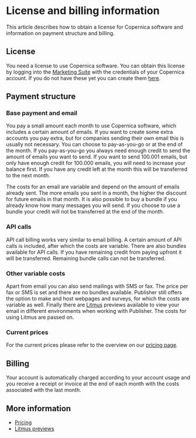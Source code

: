 # License and billing information

This article describes how to obtain a license for Copernica software 
and information on payment structure and billing.

## License

You need a license to use Copernica software. You can obtain this license 
by logging into the [Marketing Suite](https://ms.copernica.com/#/menu/login) 
with the credentials of your Copernica account. If you do not have these 
yet you can create them [here](https://www.copernica.com/en/copernica-trial).

## Payment structure

### Base payment and email

You pay a small amount each month to use Copernica software, which 
includes a certain amount of emails. If you want to create some extra 
accounts you pay extra, but for companies sending their own email this is 
usually not necessary. You can choose to pay-as-you-go or at the end of the 
month. If you pay-as-you-go you always need enough credit to send the amount 
of emails you want to send. If you want to send 100.001 emails, but only have 
enough credit for 100.000 emails, you will need to increase your balance 
first. If you have any credit left at the month this will be transferred 
to the next month.

The costs for an email are variable and depend on the amount of emails 
already sent. The more emails you sent in a month, the higher the discount 
for future emails in that month. It is also possible to buy a bundle if 
you already know how many messages you will send. If you choose to use a 
bundle your credit will not be transferred at the end of the month.

### API calls

API call billing works very similar to email billing. A certain amount 
of API calls is included, after which the costs are variable. There are 
also bundles available for API calls. If you have remaining credit from 
paying upfront it will be transferred. Remaining bundle calls can not be 
transferred.

### Other variable costs

Apart from email you can also send mailings with SMS or fax. The price 
per fax or SMS is set and there are no bundles available. Publisher still 
offers the option to make and host webpages and surveys, for which the costs 
are variable as well. Finally there are [Litmus](./litmus) previews available 
to view your email in different environments when working with Publisher. 
The costs for using Litmus are passed on.

### Current prices 

For the current prices please refer to the overview on our 
[pricing page](https://www.copernica.com/nl/pricing).

## Billing

Your account is automatically charged according to your account usage and 
you receive a receipt or invoice at the end of each month with the costs 
associated with the last month.

## More information

- [Pricing](https://www.copernica.com/nl/pricing)
- [Litmus previews](./litmus)
